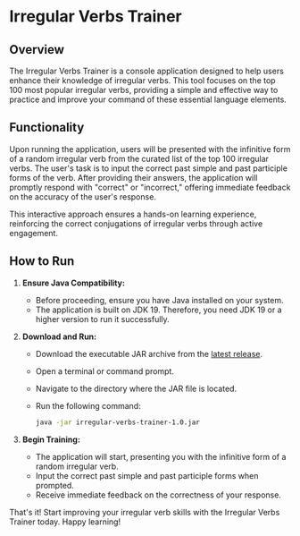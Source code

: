 # Irregular Verbs Trainer

## Overview

The Irregular Verbs Trainer is a console application designed to help users enhance their knowledge of irregular verbs. This tool focuses on the top 100 most popular irregular verbs, providing a simple and effective way to practice and improve your command of these essential language elements.

## Functionality

Upon running the application, users will be presented with the infinitive form of a random irregular verb from the curated list of the top 100 irregular verbs. The user's task is to input the correct past simple and past participle forms of the verb. After providing their answers, the application will promptly respond with "correct" or "incorrect," offering immediate feedback on the accuracy of the user's response.

This interactive approach ensures a hands-on learning experience, reinforcing the correct conjugations of irregular verbs through active engagement.

## How to Run

1. **Ensure Java Compatibility:**
   - Before proceeding, ensure you have Java installed on your system.
   - The application is built on JDK 19. Therefore, you need JDK 19 or a higher version to run it successfully.

2. **Download and Run:**
   - Download the executable JAR archive from the [latest release](#add_link_here).
   - Open a terminal or command prompt.
   - Navigate to the directory where the JAR file is located.
   - Run the following command:

     ```bash
     java -jar irregular-verbs-trainer-1.0.jar
     ```

3. **Begin Training:**
   - The application will start, presenting you with the infinitive form of a random irregular verb.
   - Input the correct past simple and past participle forms when prompted.
   - Receive immediate feedback on the correctness of your response.

That's it! Start improving your irregular verb skills with the Irregular Verbs Trainer today. Happy learning!
